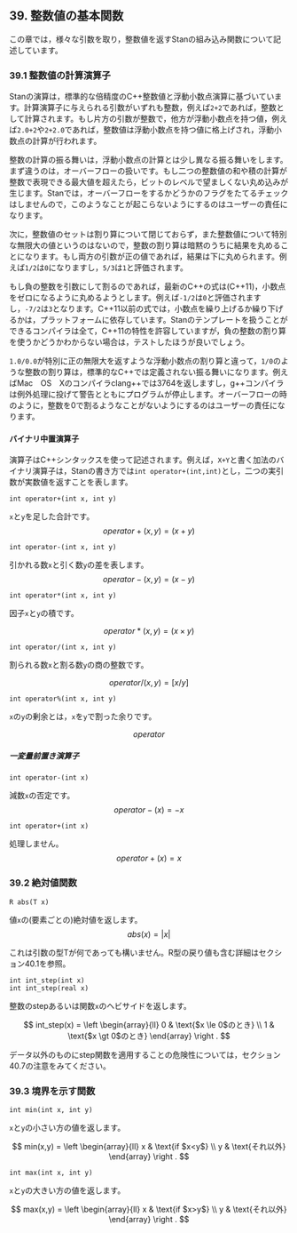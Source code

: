 ## 39. 整数値の基本関数

この章では，様々な引数を取り，整数値を返すStanの組み込み関数について記述しています。

### 39.1 整数値の計算演算子

Stanの演算は，標準的な倍精度のC++整数値と浮動小数点演算に基づいています。計算演算子に与えられる引数がいずれも整数，例えば`2+2`であれば，整数として計算されます。もし片方の引数が整数で，他方が浮動小数点を持つ値，例えば`2.0+2`や`2+2.0`であれば，整数値は浮動小数点を持つ値に格上げされ，浮動小数点の計算が行われます。

整数の計算の振る舞いは，浮動小数点の計算とは少し異なる振る舞いをします。まず違うのは，オーバーフローの扱いです。もし二つの整数値の和や積の計算が整数で表現できる最大値を超えたら，ビットのレベルで望ましくない丸め込みが生じます。Stanでは，オーバーフローをするかどうかのフラグをたてるチェックはしませんので，このようなことが起こらないようにするのはユーザーの責任になります。

次に，整数値のセットは割り算について閉じておらず，また整数値について特別な無限大の値というのはないので，整数の割り算は暗黙のうちに結果を丸めることになります。もし両方の引数が正の値であれば，結果は下に丸められます。例えば`1/2`は`0`になりますし，`5/3`は`1`と評価されます。

もし負の整数を引数にして割るのであれば，最新のC++の式は(C++11)，小数点をゼロになるように丸めるようとします。例えば`-1/2`は`0`と評価されますし，`-7/2`は`3`となります。C++11以前の式では，小数点を繰り上げるか繰り下げるかは，プラットフォームに依存しています。Stanのテンプレートを扱うことができるコンパイラは全て，C++11の特性を許容していますが，負の整数の割り算を使うかどうかわからない場合は，テストしたほうが良いでしょう。

`1.0/0.0`が特別に正の無限大を返すような浮動小数点の割り算と違って，`1/0`のような整数の割り算は，標準的なC++では定義されない振る舞いになります。例えばMac　OS　Xのコンパイラclang++では3764を返しますし，g++コンパイラは例外処理に投げて警告とともにプログラムが停止します。オーバーフローの時のように，整数を0で割るようなことがないようにするのはユーザーの責任になります。

#### バイナリ中置演算子

演算子はC++シンタックスを使って記述されます。例えば，`X+Y`と書く加法のバイナリ演算子は，Stanの書き方では`int operator+(int,int)`とし，二つの実引数が実数値を返すことを表します。

```
int operator+(int x, int y)
```

`x`と`y`を足した合計です。
$$ operator+(x,y) = (x+y) $$

```
int operator-(int x, int y)
```

引かれる数`x`と引く数`y`の差を表します。
$$ operator-(x,y) = (x-y) $$

```
int operator*(int x, int y)
```

因子`x`と`y`の積です。

$$ operator*(x,y) = (x \times y) $$

```
int operator/(int x, int y)
```

割られる数`x`と割る数`y`の商の整数です。

$$ operator/(x,y) = [x/y]$$

```
int operator%(int x, int y)
```

`x`の`y`の剰余とは，`x`を`y`で割った余りです。

$$ operator%(x,y) = x mod y = x - y * [x/y] $$

##### 一変量前置き演算子

```
int operator-(int x)
```

減数`x`の否定です。
$$ operator-(x)=-x $$

```
int operator+(int x)
```

処理しません。
$$ operator+(x)=x$$


### 39.2 絶対値関数

```
R abs(T x)
```

値`x`の(要素ごとの)絶対値を返します。
$$ abs(x) = |x| $$

これは引数の型Tが何であっても構いません。R型の戻り値も含む詳細はセクション40.1を参照。

```
int int_step(int x)
int int_step(real x)
```
整数のstepあるいは関数`x`のヘビサイドを返します。

$$
int_step(x) = \left \begin{array}{ll}
  0 & \text{$x \le 0$のとき} \\
  1 & \text{$x \gt 0$のとき}
  \end{array}
\right .
$$

データ以外のものにstep関数を適用することの危険性については，セクション40.7の注意をみてください。

### 39.3 境界を示す関数

```
int min(int x, int y)
```

`x`と`y`の小さい方の値を返します。

$$
min(x,y) = \left \begin{array}{ll}
  x & \text{if $x<y$} \\
  y & \text{それ以外}
  \end{array}
\right .
$$


```
int max(int x, int y)
```

`x`と`y`の大きい方の値を返します。

$$
max(x,y) = \left \begin{array}{ll}
  x & \text{if $x>y$} \\
  y & \text{それ以外}
  \end{array}
\right .
$$
